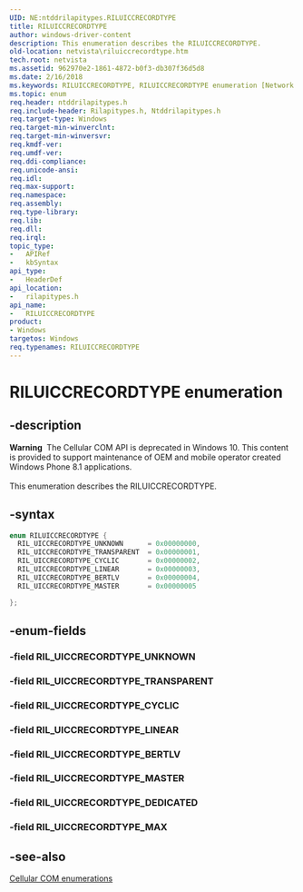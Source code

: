 ```yaml
---
UID: NE:ntddrilapitypes.RILUICCRECORDTYPE
title: RILUICCRECORDTYPE
author: windows-driver-content
description: This enumeration describes the RILUICCRECORDTYPE.
old-location: netvista\riluiccrecordtype.htm
tech.root: netvista
ms.assetid: 962970e2-1861-4872-b0f3-db307f36d5d8
ms.date: 2/16/2018
ms.keywords: RILUICCRECORDTYPE, RILUICCRECORDTYPE enumeration [Network Drivers Starting with Windows Vista], RIL_UICCRECORDTYPE_BERTLV, RIL_UICCRECORDTYPE_CYCLIC, RIL_UICCRECORDTYPE_LINEAR, RIL_UICCRECORDTYPE_MASTER, RIL_UICCRECORDTYPE_TRANSPARENT, RIL_UICCRECORDTYPE_UNKNOWN, netvista.riluiccrecordtype, rilapitypes/RILUICCRECORDTYPE, rilapitypes/RIL_UICCRECORDTYPE_BERTLV, rilapitypes/RIL_UICCRECORDTYPE_CYCLIC, rilapitypes/RIL_UICCRECORDTYPE_LINEAR, rilapitypes/RIL_UICCRECORDTYPE_MASTER, rilapitypes/RIL_UICCRECORDTYPE_TRANSPARENT, rilapitypes/RIL_UICCRECORDTYPE_UNKNOWN
ms.topic: enum
req.header: ntddrilapitypes.h
req.include-header: Rilapitypes.h, Ntddrilapitypes.h
req.target-type: Windows
req.target-min-winverclnt:
req.target-min-winversvr:
req.kmdf-ver:
req.umdf-ver:
req.ddi-compliance:
req.unicode-ansi:
req.idl:
req.max-support:
req.namespace:
req.assembly:
req.type-library:
req.lib:
req.dll:
req.irql:
topic_type:
-	APIRef
-	kbSyntax
api_type:
-	HeaderDef
api_location:
-	rilapitypes.h
api_name:
-	RILUICCRECORDTYPE
product:
- Windows
targetos: Windows
req.typenames: RILUICCRECORDTYPE
---
```


# RILUICCRECORDTYPE enumeration


## -description


<div class="alert"><b>Warning</b>  The Cellular COM API is deprecated in Windows 10. This content is provided to support maintenance of OEM and mobile operator created Windows Phone 8.1 applications.</div><div> </div>This enumeration describes the RILUICCRECORDTYPE.


## -syntax


```cpp
enum RILUICCRECORDTYPE {
  RIL_UICCRECORDTYPE_UNKNOWN      = 0x00000000,
  RIL_UICCRECORDTYPE_TRANSPARENT  = 0x00000001,
  RIL_UICCRECORDTYPE_CYCLIC       = 0x00000002,
  RIL_UICCRECORDTYPE_LINEAR       = 0x00000003,
  RIL_UICCRECORDTYPE_BERTLV       = 0x00000004,
  RIL_UICCRECORDTYPE_MASTER       = 0x00000005

};
```


## -enum-fields




### -field RIL_UICCRECORDTYPE_UNKNOWN


### -field RIL_UICCRECORDTYPE_TRANSPARENT


### -field RIL_UICCRECORDTYPE_CYCLIC


### -field RIL_UICCRECORDTYPE_LINEAR


### -field RIL_UICCRECORDTYPE_BERTLV


### -field RIL_UICCRECORDTYPE_MASTER


### -field RIL_UICCRECORDTYPE_DEDICATED


### -field RIL_UICCRECORDTYPE_MAX




## -see-also

<a href="https://msdn.microsoft.com/library/windows/hardware/dn946509">Cellular COM enumerations</a>



 

 



